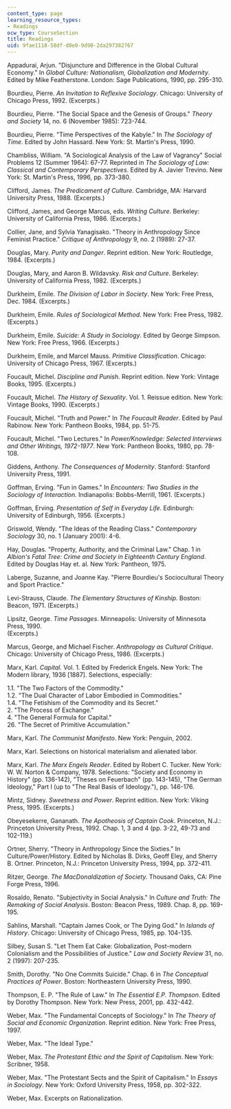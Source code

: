 ```yaml
---
content_type: page
learning_resource_types:
- Readings
ocw_type: CourseSection
title: Readings
uid: 9fae1118-58df-d0e0-9d90-2da297382767
---
```


Appadurai, Arjun. "Disjuncture and Difference in the Global Cultural Economy." In _Global Culture: Nationalism, Globalization and Modernity_. Edited by Mike Featherstone. London: Sage Publications, 1990, pp. 295-310.

Bourdieu, Pierre. _An Invitation to Reflexive Sociology_. Chicago: University of Chicago Press, 1992. (Excerpts.)

Bourdieu, Pierre. "The Social Space and the Genesis of Groups." _Theory and Society_ 14, no. 6 (November 1985): 723-744.

Bourdieu, Pierre. "Time Perspectives of the Kabyle." In _The Sociology of Time_. Edited by John Hassard. New York: St. Martin's Press, 1990.

Chambliss, William. "A Sociological Analysis of the Law of Vagrancy" Social Problems 12 (Summer 1964): 67-77. Reprinted in _The Sociology of Law: Classical and Contemporary Perspectives_. Edited by A. Javier Trevino. New York: St. Martin's Press, 1996, pp. 373-380.

Clifford, James. _The Predicament of Culture_. Cambridge, MA: Harvard University Press, 1988. (Excerpts.)

Clifford, James, and George Marcus, eds. _Writing Culture_. Berkeley: University of California Press, 1986. (Excerpts.)

Collier, Jane, and Sylvia Yanagisako. "Theory in Anthropology Since Feminist Practice." _Critique of Anthropology_ 9, no. 2 (1989): 27-37.

Douglas, Mary. _Purity and Danger_. Reprint edition. New York: Routledge, 1984. (Excerpts.)

Douglas, Mary, and Aaron B. Wildavsky. _Risk and Culture_. Berkeley: University of California Press, 1982. (Excerpts.)

Durkheim, Emile. _The Division of Labor in Society_. New York: Free Press, Dec. 1984. (Excerpts.)

Durkheim, Emile. _Rules of Sociological Method_. New York: Free Press, 1982. (Excerpts.)

Durkheim, Emile. _Suicide: A Study in Sociology_. Edited by George Simpson. New York: Free Press, 1966. (Excerpts.)

Durkheim, Emile, and Marcel Mauss. _Primitive Classification_. Chicago: University of Chicago Press, 1967. (Excerpts.)

Foucault, Michel. _Discipline and Punish_. Reprint edition. New York: Vintage Books, 1995. (Excerpts.)

Foucault, Michel. _The History of Sexuality_. Vol. 1. Reissue edition. New York: Vintage Books, 1990. (Excerpts.)

Foucault, Michel. "Truth and Power." In _The Foucault Reader_. Edited by Paul Rabinow. New York: Pantheon Books, 1984, pp. 51-75.

Foucault, Michel. "Two Lectures." In _Power/Knowledge: Selected Interviews and Other Writings, 1972-1977_. New York: Pantheon Books, 1980, pp. 78-108.

Giddens, Anthony. _The Consequences of Modernity_. Stanford: Stanford University Press, 1991.

Goffman, Erving. "Fun in Games." In _Encounters: Two Studies in the Sociology of Interaction._ Indianapolis: Bobbs-Merrill, 1961. (Excerpts.)

Goffman, Erving. _Presentation of Self in Everyday Life_. Edinburgh: University of Edinburgh, 1956. (Excerpts.)

Griswold, Wendy. "The Ideas of the Reading Class." _Contemporary Sociology_ 30, no. 1 (January 2001): 4-6.

Hay, Douglas. "Property, Authority, and the Criminal Law." Chap. 1 in _Albion's Fatal Tree: Crime and Society in Eighteenth Century England_. Edited by Douglas Hay et. al. New York: Pantheon, 1975.

Laberge, Suzanne, and Joanne Kay. "Pierre Bourdieu's Sociocultural Theory and Sport Practice."

Levi-Strauss, Claude. _The Elementary Structures of Kinship_. Boston: Beacon, 1971. (Excerpts.)

Lipsitz, George. _Time Passages_. Minneapolis: University of Minnesota Press, 1990.  
(Excerpts.)

Marcus, George, and Michael Fischer. _Anthropology as Cultural Critique_. Chicago: University of Chicago Press, 1986. (Excerpts.)

Marx, Karl. _Capital._ Vol. 1. Edited by Frederick Engels. New York: The Modern library, 1936 \[1887\]. Selections, especially:  
  
1.1. "The Two Factors of the Commodity."  
1.2. "The Dual Character of Labor Embodied in Commodities."  
1.4. "The Fetishism of the Commodity and its Secret."  
2\. "The Process of Exchange."  
4\. "The General Formula for Capital."  
26\. "The Secret of Primitive Accumulation."

Marx, Karl. _The Communist Manifesto_. New York: Penguin, 2002.

Marx, Karl. Selections on historical materialism and alienated labor.

Marx, Karl. _The Marx Engels Reader_. Edited by Robert C. Tucker. New York: W. W. Norton & Company, 1978. Selections: "Society and Economy in History" (pp. 136-142), "Theses on Feuerbach" (pp. 143-145), "The German Ideology," Part I (up to "The Real Basis of Ideology."), pp. 146-176.

Mintz, Sidney. _Sweetness and Power_. Reprint edition. New York: Viking Press, 1995. (Excerpts.)

Obeyesekerre, Gananath. _The Apotheosis of Captain Cook_. Princeton, N.J.: Princeton University Press, 1992. Chap. 1, 3 and 4 (pp. 3-22, 49-73 and 102-119.)

Ortner, Sherry. "Theory in Anthropology Since the Sixties." In Culture/Power/History. Edited by Nicholas B. Dirks, Geoff Eley, and Sherry B. Ortner. Princeton, N.J.: Princeton University Press, 1994, pp. 372-411.

Ritzer, George. _The MacDonaldization of Society._ Thousand Oaks, CA: Pine Forge Press, 1996.

Rosaldo, Renato. "Subjectivity in Social Analysis." In _Culture and Truth: The Remaking of Social Analysis_. Boston: Beacon Press, 1989. Chap. 8, pp. 169-195.

Sahlins, Marshall. "Captain James Cook, or The Dying God." In _Islands of History_. Chicago: University of Chicago Press, 1985, pp. 104-135.

Silbey, Susan S. "Let Them Eat Cake: Globalization, Post-modern Colonialism and the Possibilities of Justice." _Law and Society Review_ 31, no. 2 (1997): 207-235.

Smith, Dorothy. "No One Commits Suicide." Chap. 6 in _The Conceptual Practices of Power_. Boston: Northeastern University Press, 1990.

Thompson, E. P. "The Rule of Law." In _The Essential E.P. Thompson_. Edited by Dorothy Thompson. New York: New Press, 2001, pp. 432-442.

Weber, Max. "The Fundamental Concepts of Sociology." In _The Theory of Social and Economic Organization_. Reprint edition. New York: Free Press, 1997.

Weber, Max. "The Ideal Type."

Weber, Max. _The Protestant Ethic and the Spirit of Capitalism_. New York: Scribner, 1958.

Weber, Max. "The Protestant Sects and the Spirit of Capitalism." In _Essays in Sociology_. New York: Oxford University Press, 1958, pp. 302-322.

Weber, Max. Excerpts on Rationalization.